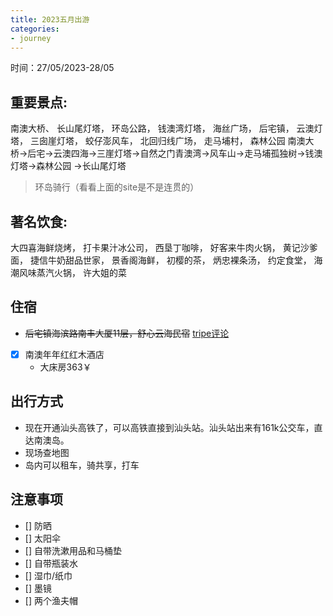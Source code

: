 ```yaml
---
title: 2023五月出游
categories: 
- journey
---
```


<!--toc-->
<!--more-->

时间：27/05/2023-28/05

## 重要景点:

南澳大桥、
长山尾灯塔，
环岛公路，
钱澳湾灯塔，
海丝广场，
后宅镇，
云澳灯塔，
三囱崖灯塔，
蛟仔澎风车，
北回归线广场，
走马埔村，
森林公园
南澳大桥->后宅->云澳四海->三崖灯塔->自然之门青澳湾->风车山->走马埔孤独树->钱澳灯塔->森林公园 ->长山尾灯塔
> 环岛骑行（看看上面的site是不是连贯的）


## 著名饮食:
大四喜海鲜烧烤，
打卡果汁冰公司，
西垦丁咖啡，
好客来牛肉火锅，
黄记沙爹面，
捷信牛奶甜品世家，
景香阁海鲜，
初樱的茶，
炳忠裸条汤，
约定食堂，
海潮风味蒸汽火锅，
许大姐的菜

## 住宿

- ~~后宅镇海滨路南丰大厦11层，舒心云海民宿~~ [tripe评论](https://hk.trip.com/hotels/nanao-hotel-detail-70158913/nan-ao-shu-xin-yun-hai-gong-yu/)
- [X] 南澳年年红红木酒店
  - 大床房363￥

## 出行方式
- 现在开通汕头高铁了，可以高铁直接到汕头站。汕头站出来有161k公交车，直达南澳岛。
- 现场查地图
- 岛内可以租车，骑共享，打车

## 注意事项

- [] 防晒
- [] 太阳伞
- [] 自带洗漱用品和马桶垫
- [] 自带瓶装水
- [] 湿巾/纸巾
- [] 墨镜
- [] 两个渔夫帽
